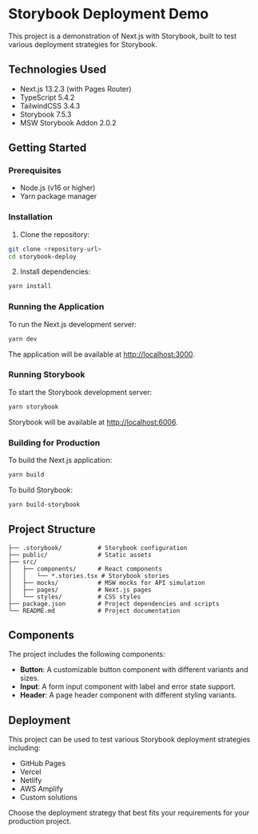 # Storybook Deployment Demo

This project is a demonstration of Next.js with Storybook, built to test various deployment strategies for Storybook.

## Technologies Used

- Next.js 13.2.3 (with Pages Router)
- TypeScript 5.4.2
- TailwindCSS 3.4.3
- Storybook 7.5.3
- MSW Storybook Addon 2.0.2

## Getting Started

### Prerequisites

- Node.js (v16 or higher)
- Yarn package manager

### Installation

1. Clone the repository:

```bash
git clone <repository-url>
cd storybook-deploy
```

2. Install dependencies:

```bash
yarn install
```

### Running the Application

To run the Next.js development server:

```bash
yarn dev
```

The application will be available at [http://localhost:3000](http://localhost:3000).

### Running Storybook

To start the Storybook development server:

```bash
yarn storybook
```

Storybook will be available at [http://localhost:6006](http://localhost:6006).

### Building for Production

To build the Next.js application:

```bash
yarn build
```

To build Storybook:

```bash
yarn build-storybook
```

## Project Structure

```
├── .storybook/          # Storybook configuration
├── public/              # Static assets
├── src/
│   ├── components/      # React components
│   │   └── *.stories.tsx # Storybook stories
│   ├── mocks/           # MSW mocks for API simulation
│   ├── pages/           # Next.js pages
│   └── styles/          # CSS styles
├── package.json         # Project dependencies and scripts
└── README.md            # Project documentation
```

## Components

The project includes the following components:

- **Button**: A customizable button component with different variants and sizes.
- **Input**: A form input component with label and error state support.
- **Header**: A page header component with different styling variants.

## Deployment

This project can be used to test various Storybook deployment strategies including:

- GitHub Pages
- Vercel
- Netlify
- AWS Amplify
- Custom solutions

Choose the deployment strategy that best fits your requirements for your production project.
